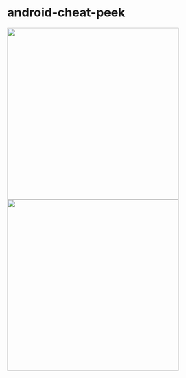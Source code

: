 # android-cheat-peek

<img width=400 src=https://github.com/user-attachments/assets/9cc69af3-b5f7-4b3e-bd11-92c65cdd5793 /> <img width=400 src=https://github.com/user-attachments/assets/93e2a435-2545-4aa0-848d-acfb73085dc5 />
